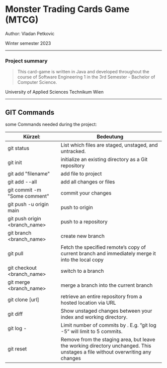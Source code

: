 # Monster Trading Cards Game (MTCG)

Author: Vladan Petkovic

Winter semester 2023

---
### Project summary

> This card-game is written in Java and developed throughout the course of 
> Software Engineering 1 in the 3rd Semester - Bachelor of Computer Science.

University of Applied Sciences Technikum Wien

---
## GIT Commands
some Commands needed during the project:

| Kürzel:                       | Bedeutung                                                                                                                            |
|-------------------------------|--------------------------------------------------------------------------------------------------------------------------------------|
| git status                    | List which files are staged, unstaged, and untracked.                                                                                |
| git init                      | initialize an existing directory as a Git repository                                                                                 |
| git add "filename"            | add file to project                                                                                                                  |
| git add --all                 | add all changes or files                                                                                                             |
| git commit -m "Some comment"  | commit your changes                                                                                                                  |
| git push -u origin main       | push to origin                                                                                                                       |
| git push origin <branch_name> | push to a repository                                                                                                                 | 
| git branch <branch_name>      | create new branch                                                                                                                    |
| git pull <remote>             | Fetch the specified remote’s copy of current branch and immediately merge it into the local copy                                     |
| git checkout <branch_name>    | switch to a branch                                                                                                                   |
| git merge <branch_name>       | merge a branch into the current branch                                                                                               |
| git clone [url]               | retrieve an entire repository from a hosted location via URL                                                                         |
| git diff                      | Show unstaged changes between your index and working directory.                                                                      |
| git log -<limit>              | Limit number of commits by <limit>. E.g. ”git log -5” will limit to 5 commits.                                                       |
| git reset <file>              | Remove <file> from the staging area, but leave the working directory unchanged. This unstages a file without overwriting any changes |
